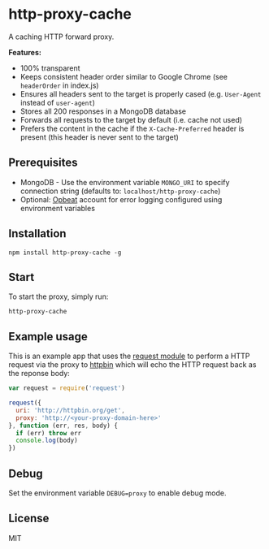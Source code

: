 # http-proxy-cache

A caching HTTP forward proxy.

**Features:**

- 100% transparent
- Keeps consistent header order similar to Google Chrome (see
  `headerOrder` in index.js)
- Ensures all headers sent to the target is properly cased (e.g.
  `User-Agent` instead of `user-agent`)
- Stores all 200 responses in a MongoDB database
- Forwards all requests to the target by default (i.e. cache not used)
- Prefers the content in the cache if the `X-Cache-Preferred` header is
  present (this header is never sent to the target)

## Prerequisites

- MongoDB - Use the environment variable `MONGO_URI` to specify
  connection string (defaults to: `localhost/http-proxy-cache`)
- Optional: [Opbeat](https://opbeat.com) account for error logging
  configured using environment variables

## Installation

```
npm install http-proxy-cache -g
```

## Start

To start the proxy, simply run:

```
http-proxy-cache
```

## Example usage

This is an example app that uses the
[request module](https://github.com/request/request) to perform a HTTP
request via the proxy to [httpbin](http://httpbin.org) which will echo
the HTTP request back as the reponse body:

```js
var request = require('request')

request({
  uri: 'http://httpbin.org/get',
  proxy: 'http://<your-proxy-domain-here>'
}, function (err, res, body) {
  if (err) throw err
  console.log(body)
})
```

## Debug

Set the environment variable `DEBUG=proxy` to enable debug mode.

## License

MIT

